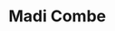 <!DOCTYPE html>
<html>
<head>
    <title> Lab / Assignment 3 </title>
</head>
<body>
    <h1>Madi Combe</h1>
</body>
</html>